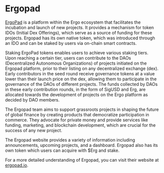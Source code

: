# Ergopad

[ErgoPad](https://www.ergopad.io/whitepaper) is a platform within the Ergo ecosystem that facilitates the incubation and launch of new projects. It provides a mechanism for token IDOs (Initial Dex Offerings), which serve as a source of funding for these projects. Ergopad has its own native token, which was introduced through an IDO and can be staked by users via on-chain smart contracts.

Staking ErgoPad tokens enables users to achieve various staking tiers. Upon reaching a certain tier, users can contribute to the DAOs (Decentralized Autonomous Organizations) of projects initiated on the Ergopad platform, prior to their listing on any decentralized exchange (dex). Early contributors in the seed round receive governance tokens at a value lower than their launch price on the dex, allowing them to participate in the governance of the DAOs of different projects. The funds collected by DAOs in these early contribution rounds, in the form of SigUSD and Erg, are allocated towards the development of projects on the Ergo platform as decided by DAO members.

The Ergopad team aims to support grassroots projects in shaping the future of global finance by creating products that democratize participation in commerce. They advocate for private money and provide services like funding, marketing, and blockchain development, which are crucial for the success of any new project.

The Ergopad website provides a variety of information including announcements, upcoming projects, and a dashboard. Ergopad also has its own token which users can acquire with $Erg and stake. 

For a more detailed understanding of Ergopad, you can visit their website at [ergopad.io](https://ergopad.io/).

